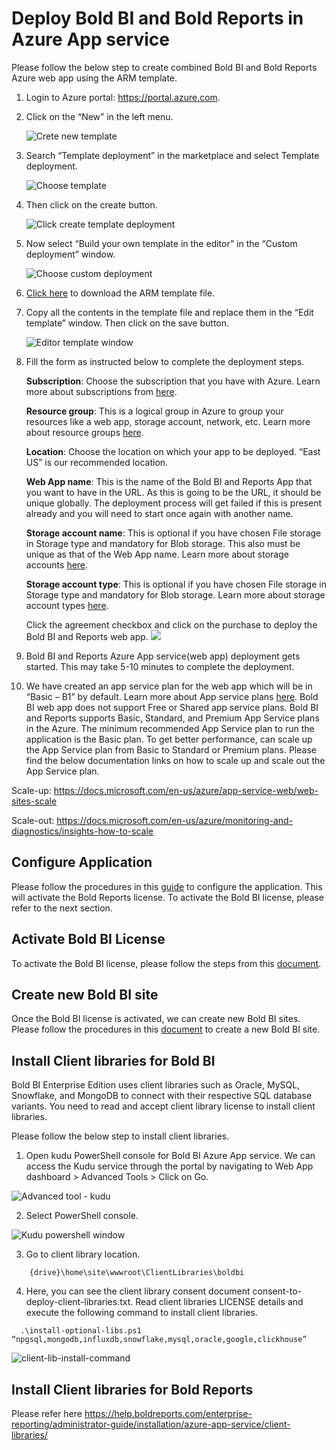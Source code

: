 # Deploy Bold BI and Bold Reports in Azure App service

Please follow the below step to create combined Bold BI and Bold Reports Azure web app using the ARM template.

1.	Login to Azure portal: https://portal.azure.com.
    

2.	Click on the “New” in the left menu.

    ![Crete new template](images/create-new-template.jpg)    

3.	Search “Template deployment” in the marketplace and select Template deployment.

    ![Choose template](images/choose-template-deployment.jpg)      

4.	Then click on the create button.

    ![Click create template deployment](images/click-create-template.jpg)    

5.	Now select “Build your own template in the editor” in the “Custom deployment” window.

    ![Choose custom deployment](images/choose-own-template-editor.jpg)
    
6.	[Click here](https://raw.githubusercontent.com/boldbi/bi_and_reports_azure-arm-template/main/armtemplates/boldbi_v7.10.16_boldreports_v6.1.45/BoldServicesAppServiceTemplate.json) to download the ARM template file.
7.	Copy all the contents in the template file and replace them in the “Edit template” window. Then click on the save button.

    ![Editor template window](images/edit-template-window.jpg)

8.	Fill the form as instructed below to complete the deployment steps.

	**Subscription**: Choose the subscription that you have with Azure. Learn more about subscriptions from [here](https://blogs.msdn.microsoft.com/arunrakwal/2012/04/09/create-windows-azure-subscription/).

	**Resource group**: This is a logical group in Azure to group your resources like a web app, storage account, network, etc. Learn more about resource groups [here](https://docs.microsoft.com/en-us/azure/azure-resource-manager/resource-group-overview#resource-groups).
	
    **Location**: Choose the location on which your app to be deployed. “East US” is our recommended location.
	
	**Web App name**: This is the name of the Bold BI and Reports App that you want to have in the URL. As this is going to be the URL, it should be unique globally. The deployment process will get failed if this is present already and you will need to start once again with another name.
    
    **Storage account name**: This is optional if you have chosen File storage in Storage type and mandatory for Blob storage. This also must be unique as that of the Web App name. Learn more about storage accounts [here](https://docs.microsoft.com/en-us/azure/storage/common/storage-account-overview).

	**Storage account type**: This is optional if you have chosen File storage in Storage type and mandatory for Blob storage. Learn more about storage account types [here](https://docs.microsoft.com/en-us/azure/storage/blobs/object-replication-overview).

    Click the agreement checkbox and click on the purchase to deploy the Bold BI and Reports web app.
    ![](custodeployment-credentials.jpg)

9.	Bold BI and Reports Azure App service(web app) deployment gets started. This may take 5-10 minutes to complete the deployment.
10.	We have created an app service plan for the web app which will be in “Basic – B1” by default. Learn more about App service plans [here](https://docs.microsoft.com/en-us/azure/app-service/azure-web-sites-web-hosting-plans-in-depth-overview). Bold BI web app does not support Free or Shared app service plans.
Bold BI and Reports supports Basic, Standard, and Premium App Service plans in the Azure. The minimum recommended App Service plan to run the application is the Basic plan.
To get better performance, can scale up the App Service plan from Basic to Standard or Premium plans. Please find the below documentation links on how to scale up and scale out the App Service plan.

Scale-up: https://docs.microsoft.com/en-us/azure/app-service-web/web-sites-scale

Scale-out: https://docs.microsoft.com/en-us/azure/monitoring-and-diagnostics/insights-how-to-scale

## Configure Application 

Please follow the procedures in this [guide](https://help.boldbi.com/embedded-bi/application-startup/latest/) to configure the application. This will activate the Bold Reports license. To activate the Bold BI license, please refer to the next section.

## Activate Bold BI License

To activate the Bold BI license, please follow the steps from this [document](https://help.boldbi.com/embedded-bi/application-startup/latest/#activate-bold-bi-license).

## Create new Bold BI site

Once the Bold BI license is activated, we can create new Bold BI sites. Please follow the procedures in this [document](https://help.boldbi.com/embedded-bi/multi-tenancy/create-new-site/) to create a new Bold BI site.

## Install Client libraries for Bold BI

Bold BI Enterprise Edition uses client libraries such as Oracle, MySQL, Snowflake, and MongoDB to connect with their respective SQL database variants. You need to read and accept client library license to install client libraries. 

Please follow the below step to install client libraries.  

1. Open kudu PowerShell console for Bold BI Azure App service. We can access the Kudu service through the portal by navigating to Web App dashboard > Advanced Tools > Click on Go. 

  ![Advanced tool - kudu](images/Advancetool.png)

2. Select PowerShell console.

![Kudu powershell window](images/Kudu-Powershell.png)
 

3. Go to client library location.
```
    {drive}\home\site\wwwroot\ClientLibraries\boldbi 
```
4. Here, you can see the client library consent document consent-to-deploy-client-libraries.txt. Read client libraries LICENSE details and execute the following command to install client libraries. 
```
  .\install-optional-libs.ps1 “npgsql,mongodb,influxdb,snowflake,mysql,oracle,google,clickhouse” 
  ```

![client-lib-install-command](images/client-lib-install-command.png)

## Install Client libraries for Bold Reports

Please refer here https://help.boldreports.com/enterprise-reporting/administrator-guide/installation/azure-app-service/client-libraries/
